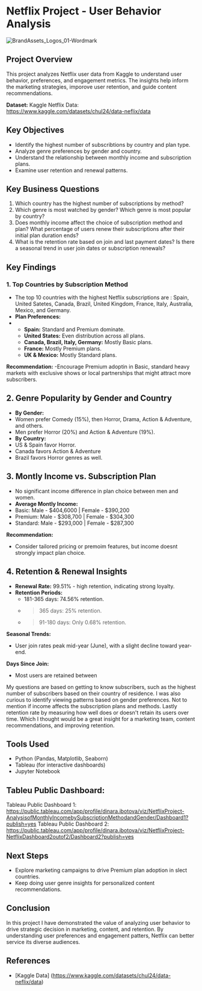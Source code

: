 # Netflix Project - User Behavior Analysis
![BrandAssets_Logos_01-Wordmark](https://github.com/user-attachments/assets/b7dea815-4fd7-4fe4-81b4-65cf637db819)

## Project Overview
This project analyzes Netflix user data from Kaggle to understand user behavior, preferences, and engagement metrics. The insights help inform the marketing strategies, imporove user retention, and guide content recommendations.

**Dataset:** Kaggle Netflix Data: https://www.kaggle.com/datasets/chul24/data-neflix/data

## Key Objectives
- Identify the highest number of subscribtions by country and plan type.
- Analyze genre preferences by gender and country.
- Understand the relationship between monthly income and subscription plans.
- Examine user retention and renewal patterns.
  
## Key Business Questions
1. Which country has the highest number of subscriptions by method?
2. Which genre is most watched by gender? Which genre is most popular by country? 
3. Does monthly income affect the choice of subscription method and plan? What percentage of users renew their subscriptions after their initial plan duration ends?
4. What is the retention rate based on join and last payment dates? Is there a seasonal trend in user join dates or subscription renewals?

## Key Findings

### 1. Top Countries by Subscription Method
- The top 10 countries with the highest Netflix subscriptions are : Spain, United Satetes, Canada, Brazil, United Kingdom, France, Italy, Australia, Mexico, and Germany.
- **Plan Preferences:**
- - **Spain:** Standard and Premium dominate.
  - **United States:** Even distribution across all plans.
  - **Canada, Brazil, Italy, Germany:** Mostly Basic plans.
  - **France:** Mostly Premium plans.
  - **UK & Mexico:** Mostly Standard plans.
 
**Recommendation:**
-Encourage Premium adoptin in Basic, standard heavy markets with exclusive shows or local partnerships that might attract more subscribers.

## 2. Genre Popularity by Gender and Country
- **By Gender:**
- Women prefer Comedy (15%), then Horror, Drama, Action & Adventure, and others.
- Men prefer Horror (20%) and Action & Adventure (19%).
- **By Country:**
- US & Spain favor Horror.
- Canada favors Action & Adventure
- Brazil favors Horror genres as well.
 
## 3. Montly Income vs. Subscription Plan
- No significant income difference in plan choice between men and women.
- **Average Montly Income:**
- Basic: Male - $404,6000 | Female - $390,200
- Premium: Male - $308,700 | Female - $304,300
- Standard: Male - $293,000 | Female - $287,300

**Recommendation:**
  - Consider tailored pricing or premoim features, but income doesnt strongly impact plan choice.
 
## 4. Retention & Renewal Insights
- **Renewal Rate:** 99.51% - high retention, indicating strong loyalty.
- **Retention Periods:**
    - 181-365 days: 74.56% retention.
    - >365 days: 25% retention.
    - >91-180 days: Only 0.68% retention.

**Seasonal Trends:**
- User join rates peak mid-year (June), with a slight decline toward year-end.

**Days Since Join:**
- Most users are retained between 

  
  

My questions are based on getting to know subscribers, such as the highest number of subscribers based on their country of residence. I was also curious to identify viewing patterns based on gender preferences.
Not to mention if income affects the subscription plans and methods. Lastly retention rate by measuring how well does or doesn't retain its users over time.
Which I thought would be a great insight for a marketing team, content recommendations, and improving retention.

## Tools Used
- Python (Pandas, Matplotlib, Seaborn)
- Tableau (for interactive dashboards)
- Jupyter Notebook

## Tableu Public Dashboard: 
Tableau Public Dashboard 1: https://public.tableau.com/app/profile/dinara.ibotova/viz/NetflixProject-AnalysisofMonthlyIncomebySubscriptionMethodandGender/Dashboard1?publish=yes
Tableau Public Dashboard 2: https://public.tableau.com/app/profile/dinara.ibotova/viz/NetflixProject-NetflixDashboard2outof2/Dashboard2?publish=yes

## Next Steps
- Explore marketing campaigns to drive Premium plan adoption in slect countries.
- Keep doing user genre insights for personalized content recommendations.
  
## Conclusion
In this project I have demonstrated the value of analyzing user behavior to drive strategic decision in marketing, content, and retention. By understanding user preferences and engagement patters, Netflix can better service its diverse audiences.

## References
- [Kaggle Data] (https://www.kaggle.com/datasets/chul24/data-neflix/data)
